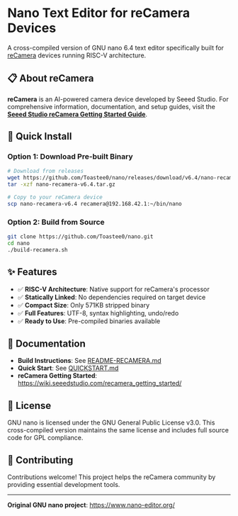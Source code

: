 # Nano Text Editor for reCamera Devices

A cross-compiled version of GNU nano 6.4 text editor specifically built for [reCamera](https://wiki.seeedstudio.com/recamera_intro/) devices running RISC-V architecture.

## 📋 About reCamera

**reCamera** is an AI-powered camera device developed by Seeed Studio. For comprehensive information, documentation, and setup guides, visit the **[Seeed Studio reCamera Getting Started Guide](https://wiki.seeedstudio.com/recamera_getting_started/)**.

## 🚀 Quick Install

### Option 1: Download Pre-built Binary
```bash
# Download from releases
wget https://github.com/Toastee0/nano/releases/download/v6.4/nano-recamera-v6.4.tar.gz
tar -xzf nano-recamera-v6.4.tar.gz

# Copy to your reCamera device
scp nano-recamera-v6.4 recamera@192.168.42.1:~/bin/nano
```

### Option 2: Build from Source
```bash
git clone https://github.com/Toastee0/nano.git
cd nano
./build-recamera.sh
```

## ✨ Features

- ✅ **RISC-V Architecture**: Native support for reCamera's processor
- ✅ **Statically Linked**: No dependencies required on target device  
- ✅ **Compact Size**: Only 571KB stripped binary
- ✅ **Full Features**: UTF-8, syntax highlighting, undo/redo
- ✅ **Ready to Use**: Pre-compiled binaries available

## 📖 Documentation

- **Build Instructions**: See [README-RECAMERA.md](README-RECAMERA.md)
- **Quick Start**: See [QUICKSTART.md](QUICKSTART.md)
- **reCamera Getting Started**: https://wiki.seeedstudio.com/recamera_getting_started/

## 📜 License

GNU nano is licensed under the GNU General Public License v3.0. This cross-compiled version maintains the same license and includes full source code for GPL compliance.

## 🤝 Contributing

Contributions welcome! This project helps the reCamera community by providing essential development tools.

---

**Original GNU nano project**: https://www.nano-editor.org/
